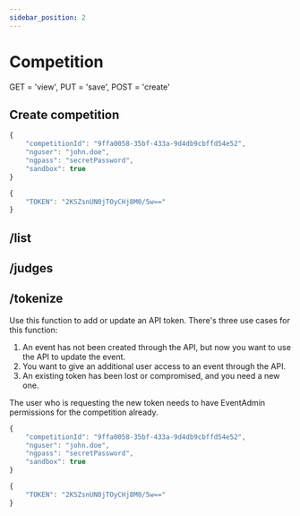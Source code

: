 ```yaml
---
sidebar_position: 2
---
```


# Competition

GET = 'view',
				PUT = 'save',
				POST = 'create'
## Create competition

```jsx title="POST /competition" showLineNumbers
{
	"competitionId": "9ffa0058-35bf-433a-9d4db9cbffd54e52",
	"nguser": "john.doe",
    "ngpass": "secretPassword",
	"sandbox": true
}
```

```jsx title="Expected result"
{
	"TOKEN": "2KSZsnUN0jTOyCHj8M0/5w=="
}
```



## /list

## /judges

## /tokenize

Use this function to add or update an API token. There's three use cases for this function:
1. An event has not been created through the API, but now you want to use the API to update the event.
2. You want to give an additional user access to an event through the API.
3. An existing token has been lost or compromised, and you need a new one.

The user who is requesting the new token needs to have EventAdmin permissions for the competition already.

```jsx title="POST /competition/tokenize" showLineNumbers
{
	"competitionId": "9ffa0058-35bf-433a-9d4db9cbffd54e52",
	"nguser": "john.doe",
    "ngpass": "secretPassword",
	"sandbox": true
}
```

```jsx title="Expected result"
{
	"TOKEN": "2KSZsnUN0jTOyCHj8M0/5w=="
}
```


